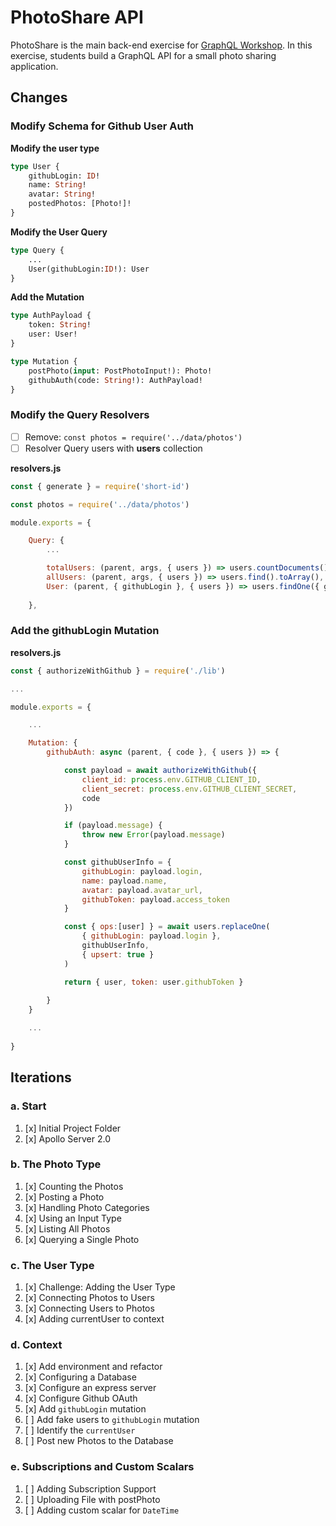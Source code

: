 PhotoShare API
===============
PhotoShare is the main back-end exercise for [GraphQL Workshop](https://www.graphqlworkshop.com). In this exercise, students build a GraphQL API for a small photo sharing application.

Changes
---------------

### Modify Schema for Github User Auth

__Modify the user type__
```graphql
type User {
    githubLogin: ID!
    name: String!
    avatar: String!
    postedPhotos: [Photo!]!
}
```

__Modify the User Query__
```graphql
type Query {
    ...
    User(githubLogin:ID!): User
}
```

__Add the Mutation__
```graphql
type AuthPayload {
    token: String!
    user: User!
}

type Mutation {
    postPhoto(input: PostPhotoInput!): Photo!
    githubAuth(code: String!): AuthPayload!
}
```

### Modify the Query Resolvers

* [ ] Remove: `const photos = require('../data/photos')`
* [ ] Resolver Query users with __users__ collection

__resolvers.js__
```javascript
const { generate } = require('short-id')

const photos = require('../data/photos')

module.exports = {

    Query: {
        ...

        totalUsers: (parent, args, { users }) => users.countDocuments(),
        allUsers: (parent, args, { users }) => users.find().toArray(),
        User: (parent, { githubLogin }, { users }) => users.findOne({ githubLogin })
    
    },
```

### Add the githubLogin Mutation

__resolvers.js__
```javascript
const { authorizeWithGithub } = require('./lib')

...

module.exports = {

    ...

    Mutation: {
        githubAuth: async (parent, { code }, { users }) => {

            const payload = await authorizeWithGithub({
                client_id: process.env.GITHUB_CLIENT_ID,
                client_secret: process.env.GITHUB_CLIENT_SECRET,
                code
            })

            if (payload.message) {
                throw new Error(payload.message)
            }

            const githubUserInfo = {
                githubLogin: payload.login,
                name: payload.name,
                avatar: payload.avatar_url,
                githubToken: payload.access_token
            }

            const { ops:[user] } = await users.replaceOne(
                { githubLogin: payload.login }, 
                githubUserInfo, 
                { upsert: true }
            )

            return { user, token: user.githubToken }
            
        }
    }

    ...
    
}    

```

Iterations
---------------

### a. Start

1. [x] Initial Project Folder
2. [x] Apollo Server 2.0

### b. The Photo Type

1. [x] Counting the Photos 
2. [x] Posting a Photo 
3. [x] Handling Photo Categories 
4. [x] Using an Input Type 
5. [x] Listing All Photos 
6. [x] Querying a Single Photo 

### c. The User Type

1. [x] Challenge: Adding the User Type
2. [x] Connecting Photos to Users
3. [x] Connecting Users to Photos
4. [x] Adding currentUser to context

### d. Context

1. [x] Add environment and refactor
2. [x] Configuring a Database
3. [x] Configure an express server
4. [x] Configure Github OAuth
5. [x] Add `githubLogin` mutation
6. [ ] Add fake users to `githubLogin` mutation
7. [ ] Identify the `currentUser`
8. [ ] Post new Photos to the Database

### e. Subscriptions and Custom Scalars

1. [ ] Adding Subscription Support 
2. [ ] Uploading File with postPhoto 
3. [ ] Adding custom scalar for `DateTime`
